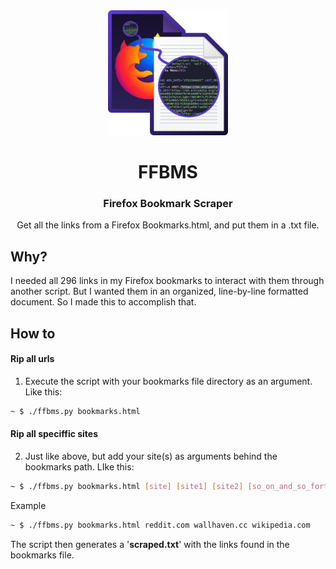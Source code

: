 <div align="center">
    <img src="logo.png" height="200px"/>
    <h1>FFBMS</h1>
    <h3>Firefox Bookmark Scraper</h3>
    Get all the links from a Firefox Bookmarks.html, and put them in a .txt file.
</div>

## Why?
I needed all 296 links in my Firefox bookmarks to interact with them through another script. But I wanted them in an organized, line-by-line formatted document. So I made this to accomplish that.

## How to
#### Rip all urls
1. Execute the script with your bookmarks file directory as an argument. Like this:

```bash
~ $ ./ffbms.py bookmarks.html
```
#### Rip all speciffic sites
2. Just like above, but add your site(s) as arguments behind the bookmarks path. LIke this:

```bash
~ $ ./ffbms.py bookmarks.html [site] [site1] [site2] [so_on_and_so_forth...]
```

Example

```bash
~ $ ./ffbms.py bookmarks.html reddit.com wallhaven.cc wikipedia.com
```

The script then generates a '<strong>scraped.txt</strong>' with the links found in the bookmarks file.
